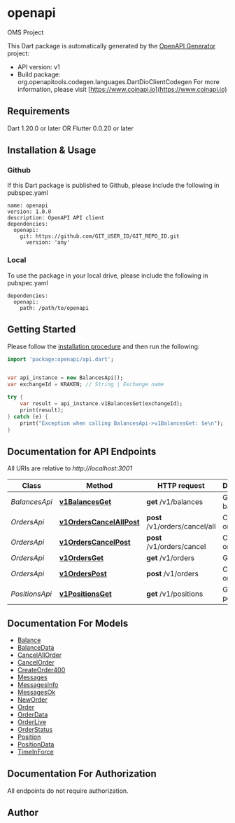 # openapi
OMS Project

This Dart package is automatically generated by the [OpenAPI Generator](https://openapi-generator.tech) project:

- API version: v1
- Build package: org.openapitools.codegen.languages.DartDioClientCodegen
For more information, please visit [https://www.coinapi.io](https://www.coinapi.io)

## Requirements

Dart 1.20.0 or later OR Flutter 0.0.20 or later

## Installation & Usage

### Github
If this Dart package is published to Github, please include the following in pubspec.yaml
```
name: openapi
version: 1.0.0
description: OpenAPI API client
dependencies:
  openapi:
    git: https://github.com/GIT_USER_ID/GIT_REPO_ID.git
      version: 'any'
```

### Local
To use the package in your local drive, please include the following in pubspec.yaml
```
dependencies:
  openapi:
    path: /path/to/openapi
```

## Getting Started

Please follow the [installation procedure](#installation--usage) and then run the following:

```dart
import 'package:openapi/api.dart';


var api_instance = new BalancesApi();
var exchangeId = KRAKEN; // String | Exchange name

try {
    var result = api_instance.v1BalancesGet(exchangeId);
    print(result);
} catch (e) {
    print("Exception when calling BalancesApi->v1BalancesGet: $e\n");
}

```

## Documentation for API Endpoints

All URIs are relative to *http://localhost:3001*

Class | Method | HTTP request | Description
------------ | ------------- | ------------- | -------------
*BalancesApi* | [**v1BalancesGet**](doc//BalancesApi.md#v1balancesget) | **get** /v1/balances | Get balances
*OrdersApi* | [**v1OrdersCancelAllPost**](doc//OrdersApi.md#v1orderscancelallpost) | **post** /v1/orders/cancel/all | Cancel all order
*OrdersApi* | [**v1OrdersCancelPost**](doc//OrdersApi.md#v1orderscancelpost) | **post** /v1/orders/cancel | Cancel order
*OrdersApi* | [**v1OrdersGet**](doc//OrdersApi.md#v1ordersget) | **get** /v1/orders | Get orders
*OrdersApi* | [**v1OrdersPost**](doc//OrdersApi.md#v1orderspost) | **post** /v1/orders | Create new order
*PositionsApi* | [**v1PositionsGet**](doc//PositionsApi.md#v1positionsget) | **get** /v1/positions | Get positions


## Documentation For Models

 - [Balance](doc//Balance.md)
 - [BalanceData](doc//BalanceData.md)
 - [CancelAllOrder](doc//CancelAllOrder.md)
 - [CancelOrder](doc//CancelOrder.md)
 - [CreateOrder400](doc//CreateOrder400.md)
 - [Messages](doc//Messages.md)
 - [MessagesInfo](doc//MessagesInfo.md)
 - [MessagesOk](doc//MessagesOk.md)
 - [NewOrder](doc//NewOrder.md)
 - [Order](doc//Order.md)
 - [OrderData](doc//OrderData.md)
 - [OrderLive](doc//OrderLive.md)
 - [OrderStatus](doc//OrderStatus.md)
 - [Position](doc//Position.md)
 - [PositionData](doc//PositionData.md)
 - [TimeInForce](doc//TimeInForce.md)


## Documentation For Authorization

 All endpoints do not require authorization.


## Author




